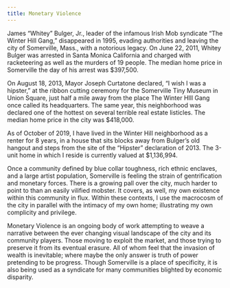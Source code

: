 ```yaml
---
title: Monetary Violence
---
```


James “Whitey” Bulger, Jr., leader of the infamous Irish Mob syndicate “The Winter Hill Gang,” disappeared in 1995, evading authorities and leaving the city of Somerville, Mass., with a notorious legacy. On June 22, 2011, Whitey Bulger was arrested in Santa Monica California and charged with racketeering as well as the murders of 19 people. The median home price in Somerville the day of his arrest was $397,500.

On August 18, 2013, Mayor Joseph Curtatone declared, “I wish I was a hipster,” at the ribbon cutting ceremony for the Somerville Tiny Museum in Union Square, just half a mile away from the place The Winter HIll Gang once called its headquarters. The same year, this neighborhood was declared one of the hottest on several terrible real estate listicles. The median home price in the city was $418,000.

As of October of 2019, I have lived in the Winter Hill neighborhood as a renter for 8 years, in a house that sits blocks away from Bulger’s old hangout and steps from the site of the “Hipster” declaration of 2013.  The 3-unit home in which I reside is currently valued at $1,136,994.  

Once a community defined by blue collar toughness, rich ethnic enclaves, and a large artist population, Somerville is feeling the strain of gentrification and monetary forces. There is a growing pall over the city, much harder to point to than an easily vilified mobster. It covers, as well, my own existence within this community in flux. Within these contexts, I use the macrocosm of the city in parallel with the intimacy of my own home; illustrating my own complicity and privilege.

Monetary Violence is an ongoing body of work attempting to weave a narrative between the ever changing visual landscape of the city and its community players. Those moving to exploit the market, and those trying to preserve it from its eventual erasure. All of whom feel that the invasion of wealth is inevitable; where maybe the only answer is truth of power pretending to be progress. Though Somerville is a place of specificity, it is also being used as a syndicate for many communities blighted by economic disparity.
